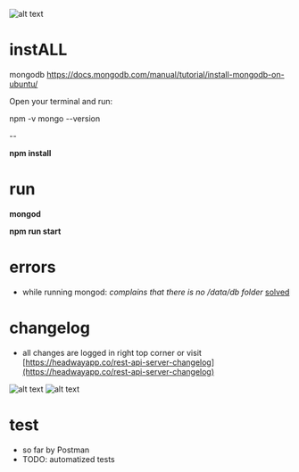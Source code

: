 ![alt text](https://bytebucket.org/outoffhead/rest-api-server/raw/a3745ad8742050080249334bc2c3606655145c97/img/demo.png)

# instALL

mongodb
https://docs.mongodb.com/manual/tutorial/install-mongodb-on-ubuntu/


Open your terminal and run:

npm -v 
mongo --version



--

**npm install**

# run

**mongod**

**npm run start**


# errors

- while running mongod: _complains that there is no /data/db folder_ [solved](https://stackoverflow.com/questions/7948789/mongodb-mongod-complains-that-there-is-no-data-db-folder)

# changelog

- all changes are logged in right top corner or visit [https://headwayapp.co/rest-api-server-changelog](https://headwayapp.co/rest-api-server-changelog)

![alt text](https://bytebucket.org/outoffhead/rest-api-server/raw/a3745ad8742050080249334bc2c3606655145c97/img/changelog.png)
![alt text](https://bytebucket.org/outoffhead/rest-api-server/raw/a3745ad8742050080249334bc2c3606655145c97/img/changelog_detail.png)

# test

- so far by Postman
- TODO: automatized tests